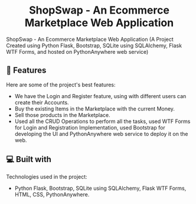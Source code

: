 <h1 align="center" id="title">ShopSwap - An Ecommerce Marketplace Web Application</h1>


<p id="description">ShopSwap - An Ecommerce Marketplace Web Application (A Project Created using Python Flask, Bootstrap, SQLite using SQLAlchemy, Flask WTF Forms, and hosted on PythonAnywhere web service)</p>

  
<h2>🧐 Features</h2>

Here are some of the project's best features:

*   We have the Login and Register feature, using with different users can create their Accounts.
*   Buy the existing Items in the Marketplace with the current Money.
*   Sell those products in the Marketplace.
*   Used all the CRUD Operations to perform all the tasks, used WTF Forms for Login and Registration Implementation, used Bootstrap for developing the UI and PythonAnywhere web service to deploy it on the web.

  
  
<h2>💻 Built with</h2>

Technologies used in the project:

*   Python Flask, Bootstrap, SQLite using SQLAlchemy, Flask WTF Forms, HTML, CSS, PythonAnywhere.
